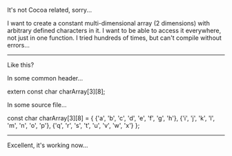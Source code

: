 It's not Cocoa related, sorry...

I want to create a constant multi-dimensional array (2 dimensions) with arbitrary defined characters in it. I want to be able to access it everywhere, not just in one function. I tried hundreds of times, but can't compile without errors...

----
Like this?

In some common header...

    
extern const char charArray[3][8];


In some source file...

    
const char charArray[3][8] = {
{'a', 'b', 'c', 'd', 'e', 'f', 'g', 'h'},
{'i', 'j', 'k', 'l', 'm', 'n', 'o', 'p'},
{'q', 'r', 's', 't', 'u', 'v', 'w', 'x'}
};


----
Excellent, it's working now...
